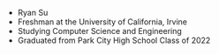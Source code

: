 - Ryan Su
- Freshman at the University of California, Irvine 
- Studying Computer Science and Engineering
- Graduated from Park City High School Class of 2022

<!---
RyPC/RyPC is a ✨ special ✨ repository because its `README.md` (this file) appears on your GitHub profile.
You can click the Preview link to take a look at your changes.
--->
